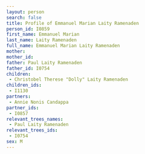 ```yaml
---
layout: person
search: false
title: Profile of Emmanuel Marian Laity Ramenaden
person_id: I0859
first_name: Emmanuel Marian
last_name: Laity Ramenaden
full_name: Emmanuel Marian Laity Ramenaden
mother: 
mother_id: 
father: Paul Laity Ramenaden
father_id: I0754
children:
 - Christobel Therese "Dolly" Laity Ramenaden
children_ids:
 - I1130
partners:
 - Annie Nonis Candappa
partner_ids:
 - I0857
relevant_trees_names:
 - Paul Laity Ramenaden
relevant_trees_ids:
 - I0754
sex: M
---
```


